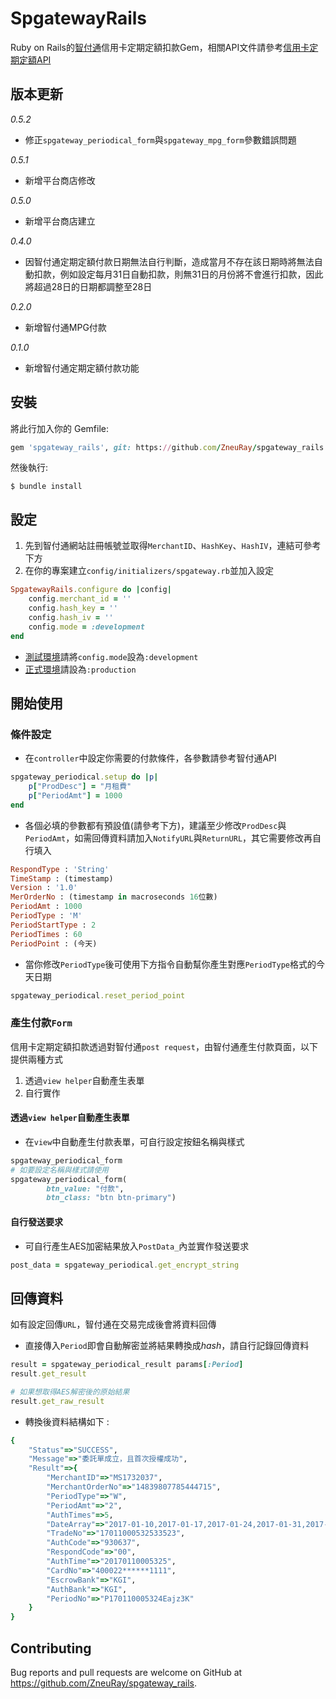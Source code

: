 # SpgatewayRails

Ruby on Rails的[智付通](https://www.spgateway.com/)信用卡定期定額扣款Gem，相關API文件請參考[信用卡定期定額API](https://www.spgateway.com/dw_files/info_api/spgateway_gateway_periodical_api_V1_0_6.pdf)

## 版本更新

*0.5.2*

* 修正`spgateway_periodical_form`與`spgateway_mpg_form`參數錯誤問題

*0.5.1*

* 新增平台商店修改

*0.5.0*

* 新增平台商店建立

*0.4.0*

* 因智付通定期定額付款日期無法自行判斷，造成當月不存在該日期時將無法自動扣款，例如設定每月31日自動扣款，則無31日的月份將不會進行扣款，因此將超過28日的日期都調整至28日

*0.2.0*

* 新增智付通MPG付款

*0.1.0*

* 新增智付通定期定額付款功能

## 安裝

將此行加入你的 Gemfile:

```ruby
gem 'spgateway_rails', git: https://github.com/ZneuRay/spgateway_rails.git
```

然後執行:

    $ bundle install

## 設定

1. 先到智付通網站註冊帳號並取得`MerchantID`、`HashKey`、`HashIV`，連結可參考下方
2. 在你的專案建立`config/initializers/spgateway.rb`並加入設定
    

```ruby
SpgatewayRails.configure do |config|
    config.merchant_id = ''
    config.hash_key = ''
    config.hash_iv = ''
    config.mode = :development
end
```

* [測試環境](https://cwww.spgateway.com/)請將`config.mode`設為`:development`
* [正式環境](https://www.spgateway.com/)請設為`:production`

## 開始使用

### 條件設定

* 在`controller`中設定你需要的付款條件，各參數請參考智付通API

```ruby
spgateway_periodical.setup do |p|
    p["ProdDesc"] = "月租費"
    p["PeriodAmt"] = 1000
end
```

* 各個必填的參數都有預設值(請參考下方)，建議至少修改`ProdDesc`與`PeriodAmt`，如需回傳資料請加入`NotifyURL`與`ReturnURL`，其它需要修改再自行填入

```ruby
RespondType : 'String'
TimeStamp : (timestamp)
Version : '1.0'
MerOrderNo : (timestamp in macroseconds 16位數)
PeriodAmt : 1000
PeriodType : 'M'
PeriodStartType : 2
PeriodTimes : 60
PeriodPoint : (今天)
```

* 當你修改`PeriodType`後可使用下方指令自動幫你產生對應`PeriodType`格式的今天日期

```ruby
spgateway_periodical.reset_period_point
```

### 產生付款`Form`

信用卡定期定額扣款透過對智付通`post request`，由智付通產生付款頁面，以下提供兩種方式

1. 透過`view helper`自動產生表單
2. 自行實作

#### 透過`view helper`自動產生表單

* 在`view`中自動產生付款表單，可自行設定按鈕名稱與樣式

```ruby
spgateway_periodical_form
# 如要設定名稱與樣式請使用
spgateway_periodical_form(
        btn_value: "付款",
        btn_class: "btn btn-primary")
```

#### 自行發送要求

* 可自行產生AES加密結果放入`PostData_`內並實作發送要求

```ruby
post_data = spgateway_periodical.get_encrypt_string
```

## 回傳資料

如有設定回傳`URL`，智付通在交易完成後會將資料回傳

* 直接傳入`Period`即會自動解密並將結果轉換成*hash*，請自行記錄回傳資料

```ruby
result = spgateway_periodical_result params[:Period]
result.get_result

# 如果想取得AES解密後的原始結果
result.get_raw_result
```

* 轉換後資料結構如下 :

```ruby
{
    "Status"=>"SUCCESS",
    "Message"=>"委託單成立，且首次授權成功",
    "Result"=>{
        "MerchantID"=>"MS1732037",
        "MerchantOrderNo"=>"14839807785444715",
        "PeriodType"=>"W",
        "PeriodAmt"=>"2",
        "AuthTimes"=>5,
        "DateArray"=>"2017-01-10,2017-01-17,2017-01-24,2017-01-31,2017-02-07",
        "TradeNo"=>"17011000532533523",
        "AuthCode"=>"930637",
        "RespondCode"=>"00",
        "AuthTime"=>"20170110005325",
        "CardNo"=>"400022******1111",
        "EscrowBank"=>"KGI",
        "AuthBank"=>"KGI",
        "PeriodNo"=>"P170110005324Eajz3K"
    }
}
```

## Contributing

Bug reports and pull requests are welcome on GitHub at https://github.com/ZneuRay/spgateway_rails.

